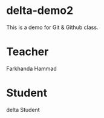 # delta-demo2
This is a demo for Git &amp; Github class.
# Teacher
Farkhanda Hammad

# Student
delta Student